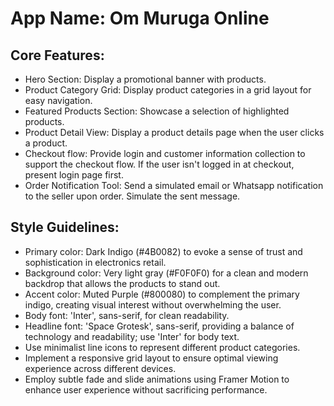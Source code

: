 # **App Name**: Om Muruga Online

## Core Features:

- Hero Section: Display a promotional banner with products.
- Product Category Grid: Display product categories in a grid layout for easy navigation.
- Featured Products Section: Showcase a selection of highlighted products.
- Product Detail View: Display a product details page when the user clicks a product.
- Checkout flow: Provide login and customer information collection to support the checkout flow. If the user isn't logged in at checkout, present login page first.
- Order Notification Tool: Send a simulated email or Whatsapp notification to the seller upon order. Simulate the sent message.

## Style Guidelines:

- Primary color: Dark Indigo (#4B0082) to evoke a sense of trust and sophistication in electronics retail.
- Background color: Very light gray (#F0F0F0) for a clean and modern backdrop that allows the products to stand out.
- Accent color: Muted Purple (#800080) to complement the primary indigo, creating visual interest without overwhelming the user.
- Body font: 'Inter', sans-serif, for clean readability.
- Headline font: 'Space Grotesk', sans-serif, providing a balance of technology and readability; use 'Inter' for body text.
- Use minimalist line icons to represent different product categories.
- Implement a responsive grid layout to ensure optimal viewing experience across different devices.
- Employ subtle fade and slide animations using Framer Motion to enhance user experience without sacrificing performance.